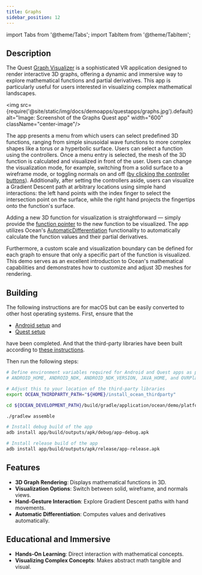 ```yaml
---
title: Graphs
sidebar_position: 12
---
```


import Tabs from '@theme/Tabs';
import TabItem from '@theme/TabItem';

## Description

The Quest [Graph Visualizer](https://github.com/facebookresearch/ocean/blob/v1.0.0/impl/application/ocean/demo/platform/meta/quest/openxr/graphs/quest/GraphsApplication.cpp#L20) is a sophisticated VR application designed to render interactive 3D graphs, offering a dynamic and immersive way to explore mathematical functions and partial derivatives. This app is particularly useful for users interested in visualizing complex mathematical landscapes.

<img src={require('@site/static/img/docs/demoapps/questapps/graphs.jpg').default} alt="Image: Screenshot of the Graphs Quest app" width="600" className="center-image"/>

The app presents a menu from which users can select predefined 3D functions, ranging from simple sinusoidal wave functions to more complex shapes like a torus or a hyperbolic surface. Users can select a function using the controllers. Once a menu entry is selected, the mesh of the 3D function is calculated and visualized in front of the user. Users can change the visualization mode, for example, switching from a solid surface to a wireframe mode, or toggling normals on and off ([by clicking the controller buttons](https://github.com/facebookresearch/ocean/blob/v1.0.0/impl/application/ocean/demo/platform/meta/quest/openxr/graphs/quest/GraphsApplication.cpp#L286)). Additionally, after setting the controllers aside, users can visualize a Gradient Descent path at arbitrary locations using simple hand interactions: the left hand points with the index finger to select the intersection point on the surface, while the right hand projects the fingertips onto the function's surface.

Adding a new 3D function for visualization is straightforward — simply provide the [function pointer](https://github.com/facebookresearch/ocean/blob/v1.0.0/impl/application/ocean/demo/platform/meta/quest/openxr/graphs/quest/GraphsApplication.cpp#L306) to the new function to be visualized. The app utilizes Ocean's [AutomaticDifferentiation](https://www.internalfb.com/intern/staticdocs/ocean/doxygen/class_ocean_1_1_automatic_differentiation_t.html) functionality to automatically calculate the function values and their partial derivatives.

Furthermore, a custom scale and visualization boundary can be defined for each graph to ensure that only a specific part of the function is visualized. This demo serves as an excellent introduction to Ocean's mathematical capabilities and demonstrates how to customize and adjust 3D meshes for rendering.

## Building

<Tabs groupId="target-os" queryString>
<TabItem value="quest" label="Quest">
The following instructions are for macOS but can be easily converted to other host operating systems. First, ensure that the

* [Android setup](https://github.com/facebookresearch/ocean/blob/v1.0.0/building_for_android.md#android-setup) and
* [Quest setup](https://github.com/facebookresearch/ocean/blob/v1.0.0/building_for_meta_quest.md#quest-setup)

have been completed. And that the third-party libraries have been built according to [these instructions](https://github.com/facebookresearch/ocean/blob/v1.0.0/building_for_meta_quest.md#2-building-the-third-party-libraries).

Then run the following steps:

```bash
# Define environment variables required for Android and Quest apps as per setup instructions above:
# ANDROID_HOME, ANDROID_NDK, ANDROID_NDK_VERSION, JAVA_HOME, and OVRPlatformSDK_ROOT

# Adjust this to your location of the third-party libraries
export OCEAN_THIRDPARTY_PATH="${HOME}/install_ocean_thirdparty"

cd ${OCEAN_DEVELOPMENT_PATH}/build/gradle/application/ocean/demo/platform/meta/quest/openxr/graphs/quest

./gradlew assemble

# Install debug build of the app
adb install app/build/outputs/apk/debug/app-debug.apk

# Install release build of the app
adb install app/build/outputs/apk/release/app-release.apk
```
</TabItem>
</Tabs>

## Features
  - **3D Graph Rendering**: Displays mathematical functions in 3D.
  - **Visualization Options**: Switch between solid, wireframe, and normals views.
  - **Hand-Gesture Interaction**: Explore Gradient Descent paths with hand movements.
  - **Automatic Differentiation**: Computes values and derivatives automatically.

## Educational and Immersive
  - **Hands-On Learning**: Direct interaction with mathematical concepts.
  - **Visualizing Complex Concepts**: Makes abstract math tangible and visual.
